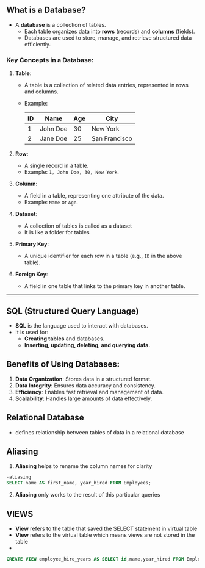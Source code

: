 ## What is a Database?

- A **database** is a collection of tables.
  - Each table organizes data into **rows** (records) and **columns** (fields).
  - Databases are used to store, manage, and retrieve structured data efficiently.

### Key Concepts in a Database:

1. **Table**:

   - A table is a collection of related data entries, represented in rows and columns.
   - Example:

     | ID  | Name     | Age | City          |
     | --- | -------- | --- | ------------- |
     | 1   | John Doe | 30  | New York      |
     | 2   | Jane Doe | 25  | San Francisco |

2. **Row**:

   - A single record in a table.
   - Example: `1, John Doe, 30, New York`.

3. **Column**:

   - A field in a table, representing one attribute of the data.
   - Example: `Name` or `Age`.

4. **Dataset**:

   - A collection of tables is called as a dataset
   - It is like a folder for tables

5. **Primary Key**:

   - A unique identifier for each row in a table (e.g., `ID` in the above table).

6. **Foreign Key**:
   - A field in one table that links to the primary key in another table.

---

## SQL (Structured Query Language)

- **SQL** is the language used to interact with databases.
- It is used for:
  - **Creating tables** and databases.
  - **Inserting, updating, deleting, and querying data.**

## Benefits of Using Databases:

1. **Data Organization**: Stores data in a structured format.
2. **Data Integrity**: Ensures data accuracy and consistency.
3. **Efficiency**: Enables fast retrieval and management of data.
4. **Scalability**: Handles large amounts of data effectively.

## Relational Database

- defines relationship between tables of data in a relational database

## Aliasing

1. **Aliasing** helps to rename the column names for clarity

```sql
-aliasing
SELECT name AS first_name, year_hired FROM Employees;
```

2. **Aliasing** only works to the result of this particular queries

## VIEWS

- **View** refers to the table that saved the SELECT statement in virtual table
- **View** refers to the virtual table which means views are not stored in the table
-

```sql
CREATE VIEW employee_hire_years AS SELECT id,name,year_hired FROM Employees
```
